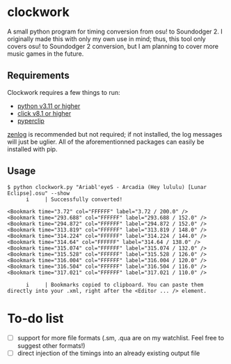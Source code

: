 # clockwork
A small python program for timing conversion from osu! to Soundodger 2. I originally made this with only my own use in mind; thus, this tool only covers osu! to Soundodger 2 conversion, but I am planning to cover more music games in the future.

## Requirements
Clockwork requires a few things to run:
- [python v3.11 or higher](https://www.python.org/)
- [click v8.1 or higher](https://click.palletsprojects.com/en/8.1.x/)
- [pyperclip](https://pypi.org/project/pyperclip/)

[zenlog](https://github.com/ManufacturaInd/python-zenlog) is recommended but not required; if not installed, the log messages will just be uglier.
All of the aforementionned  packages can easily be installed with pip.

## Usage
```
$ python clockwork.py "Ariabl'eyeS - Arcadia (Hey lululu) [Lunar Eclipse].osu" --show
      i     | Successfully converted!

<Bookmark time="3.72" col="FFFFFF" label="3.72 / 200.0" />
<Bookmark time="293.688" col="FFFFFF" label="293.688 / 152.0" />
<Bookmark time="294.872" col="FFFFFF" label="294.872 / 152.0" />
<Bookmark time="313.819" col="FFFFFF" label="313.819 / 148.0" />
<Bookmark time="314.224" col="FFFFFF" label="314.224 / 144.0" />
<Bookmark time="314.64" col="FFFFFF" label="314.64 / 138.0" />
<Bookmark time="315.074" col="FFFFFF" label="315.074 / 132.0" />
<Bookmark time="315.528" col="FFFFFF" label="315.528 / 126.0" />
<Bookmark time="316.004" col="FFFFFF" label="316.004 / 120.0" />
<Bookmark time="316.504" col="FFFFFF" label="316.504 / 116.0" />
<Bookmark time="317.021" col="FFFFFF" label="317.021 / 110.0" />

      i     | Bookmarks copied to clipboard. You can paste them directly into your .xml, right after the <Editor ... /> element.
```

# To-do list
- [ ] support for more file formats (.sm, .qua are on my watchlist. Feel free to suggest other formats!)
- [ ] direct injection of the timings into an already existing output file
